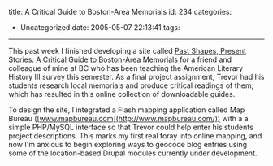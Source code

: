 title: A Critical Guide to Boston-Area Memorials
id: 234
categories:
  - Uncategorized
date: 2005-05-07 22:13:41
tags:
---

This past week I  finished developing a site called [Past
    Shapes, Present Stories: A Critical Guide to Boston-Area Memorials](http://www2.bc.edu/%7Edodman/memorialproject/) for
    a friend and colleague of mine at BC who has been teaching
    the American Literary History III survey this semester. As a final project
    assignment, Trevor had his students research local memorials and produce
    critical readings of them, which has resulted  in this online collection
    of downloadable guides. 

To design the site, I integrated a Flash mapping application called
  Map Bureau ([www.mapbureau.com](http://www.mapbureau.com/)) with
  a a simple PHP/MySQL interface so that Trevor could help enter his students
  project descriptions. This marks my first real foray into online mapping, and
  now I'm anxious to begin exploring ways to geocode blog entries using some
  of the location-based Drupal modules currently under development. 

<font size="2" face="Arial"></font>